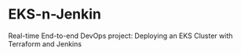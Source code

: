 # EKS-n-Jenkin
Real-time End-to-end DevOps project: Deploying an EKS Cluster with Terraform and Jenkins
